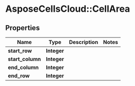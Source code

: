 # AsposeCellsCloud::CellArea

## Properties
Name | Type | Description | Notes
------------ | ------------- | ------------- | -------------
**start_row** | **Integer** |  | 
**start_column** | **Integer** |  | 
**end_column** | **Integer** |  | 
**end_row** | **Integer** |  | 


